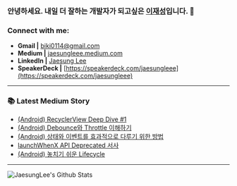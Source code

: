 ### 안녕하세요. 내일 더 잘하는 개발자가 되고싶은 [이재성][notion]입니다. 👋

<!-- ### Who am I
- 🔭 I’m currently working on a [personal project][website]!
- 🌱 I’m currently learning Data Science and Analytics 🤣
- 👯 I’m looking to collaborate with other content creators
- 🥅 2020 Goals: Give impact to society
- ⚡ Fun fact: I love blogging, reading books, and drawing -->

<!-- <br /> -->

### Connect with me:
* **Gmail |** [biki0114@gmail.com](mailto:biki0114@gmail.com)
* **Medium |** [jaesungleee.medium.com](https://jaesungleee.medium.com/)
* **LinkedIn |** [Jaesung Lee](https://www.linkedin.com/in/jaesung-lee-814a66210/)
* **SpeakerDeck |** [https://speakerdeck.com/jaesungleee](https://speakerdeck.com/jaesungleee)
  

---

### 📚 Latest Medium Story
<!-- MEDIUM-STORY-LIST:START -->
- [&lpar;Android&rpar; RecyclerView Deep Dive #1](https://jaesungleee.medium.com/android-recyclerview-deep-dive-1-470a5ec74ada?source=rss-1de6c2ced51------2)
- [&lpar;Android&rpar; Debounce와 Throttle 이해하기](https://jaesungleee.medium.com/android-debounce%EC%99%80-throttle-%EC%9D%B4%ED%95%B4%ED%95%98%EA%B8%B0-e6da12d18d26?source=rss-1de6c2ced51------2)
- [&lpar;Android&rpar; 상태와 이벤트를 효과적으로 다루기 위한 방법](https://jaesungleee.medium.com/android-%EC%83%81%ED%83%9C%EC%99%80-%EC%9D%B4%EB%B2%A4%ED%8A%B8%EB%A5%BC-%ED%9A%A8%EA%B3%BC%EC%A0%81%EC%9C%BC%EB%A1%9C-%EB%8B%A4%EB%A3%A8%EA%B8%B0-%EC%9C%84%ED%95%9C-%EB%B0%A9%EB%B2%95-fef79f572189?source=rss-1de6c2ced51------2)
- [launchWhenX API Deprecated 서사](https://jaesungleee.medium.com/launchwhenx-api-deprecated-%EC%84%9C%EC%82%AC-16c81e1a1073?source=rss-1de6c2ced51------2)
- [&lpar;Android&rpar; 놓치기 쉬운 Lifecycle](https://jaesungleee.medium.com/%EB%86%93%EC%B9%98%EA%B8%B0-%EC%89%AC%EC%9A%B4-lifecycle-daf5b293f5e?source=rss-1de6c2ced51------2)
<!-- MEDIUM-STORY-LIST:END -->

---

<img align="left" alt="JaesungLee's Github Stats" src="https://github-readme-stats.vercel.app/api?username=JaesungLeee&count_private=true&show_icons=true&theme=dark" />

[notion]: https://dev-wotjd.notion.site/Android-d556488b12ef4f108e54c1d67bc6f07e